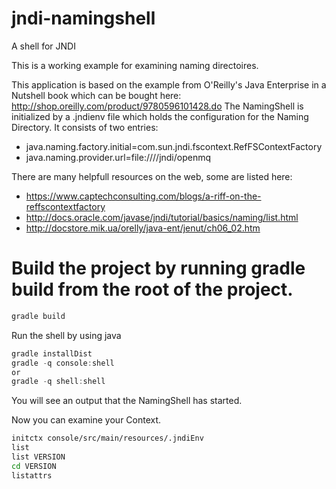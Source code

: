 # jndi-namingshell
A shell for JNDI 

This is a working example for examining naming directoires. 

This application is based on the example from O'Reilly's Java Enterprise in a Nutshell book which can be bought here: http://shop.oreilly.com/product/9780596101428.do
The NamingShell is initialized by a .jndienv file which holds the configuration for the Naming Directory. It consists of 
two entries:
- java.naming.factory.initial=com.sun.jndi.fscontext.RefFSContextFactory
- java.naming.provider.url=file:////jndi/openmq

There are many helpfull resources on the web, some are listed here:
- https://www.captechconsulting.com/blogs/a-riff-on-the-reffscontextfactory
- http://docs.oracle.com/javase/jndi/tutorial/basics/naming/list.html
- http://docstore.mik.ua/orelly/java-ent/jenut/ch06_02.htm

# Build the project by running gradle build from the root of the project.
```gradle
gradle build
```

Run the shell by using java
```gradle
gradle installDist
gradle -q console:shell
or
gradle -q shell:shell
```

You will see an output that the NamingShell has started.

Now you can examine your Context.
```bash
initctx console/src/main/resources/.jndiEnv
list
list VERSION
cd VERSION
listattrs
```